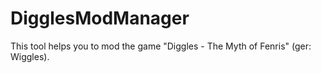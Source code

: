 # DigglesModManager
This tool helps you to mod the game "Diggles - The Myth of Fenris" (ger: Wiggles).
